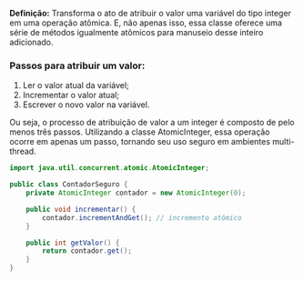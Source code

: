 
**Definição:** Transforma o ato de atribuir o valor uma variável do tipo integer em uma operação atômica. E, não apenas isso, essa classe oferece uma série de métodos igualmente atômicos para manuseio desse inteiro adicionado.
### Passos para atribuir um valor:

1. Ler o valor atual da variável;
2. Incrementar o valor atual;
3. Escrever o novo valor na variável.

Ou seja, o processo de atribuição de valor a um integer é composto de pelo menos três passos. Utilizando a classe AtomicInteger, essa operação ocorre em apenas um passo, tornando seu uso seguro em ambientes multi-thread.

```java
import java.util.concurrent.atomic.AtomicInteger;

public class ContadorSeguro {
    private AtomicInteger contador = new AtomicInteger(0);

    public void incrementar() {
        contador.incrementAndGet(); // incremento atômico
    }

    public int getValor() {
        return contador.get();
    }
}
```
